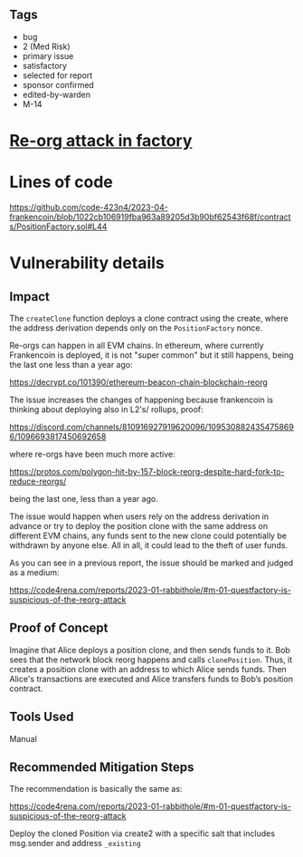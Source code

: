 ## Tags

- bug
- 2 (Med Risk)
- primary issue
- satisfactory
- selected for report
- sponsor confirmed
- edited-by-warden
- M-14

# [Re-org attack in factory](https://github.com/code-423n4/2023-04-frankencoin-findings/issues/155) 

# Lines of code

https://github.com/code-423n4/2023-04-frankencoin/blob/1022cb106919fba963a89205d3b90bf62543f68f/contracts/PositionFactory.sol#L44


# Vulnerability details

## Impact

The `createClone` function deploys a clone contract using the create, where the address derivation depends only on the `PositionFactory` nonce.

Re-orgs can happen in all EVM chains. In ethereum, where currently Frankencoin is deployed, it is not "super common" but it still happens, being the last one less than a year ago: 

https://decrypt.co/101390/ethereum-beacon-chain-blockchain-reorg

The issue increases the changes of happening because frankencoin is thinking about deploying also in L2's/ rollups, proof:

https://discord.com/channels/810916927919620096/1095308824354758696/1096693817450692658

where re-orgs have been much more active: 

https://protos.com/polygon-hit-by-157-block-reorg-despite-hard-fork-to-reduce-reorgs/

being the last one, less than a year ago.

The issue would happen when users rely on the address derivation in advance or try to deploy the position clone with the same address on different EVM chains, any funds sent to the new clone could potentially be withdrawn by anyone else. All in all, it could lead to the theft of user funds.

As you can see in a previous report, the issue should be marked and judged as a medium: 

https://code4rena.com/reports/2023-01-rabbithole/#m-01-questfactory-is-suspicious-of-the-reorg-attack

## Proof of Concept

Imagine that Alice deploys a position clone, and then sends funds to it. Bob sees that the network block reorg happens and calls `clonePosition`. Thus, it creates a position clone with an address to which Alice sends funds. Then Alice's transactions are executed and Alice transfers funds to Bob’s position contract.

## Tools Used

Manual

## Recommended Mitigation Steps

The recommendation is basically the same as: 

https://code4rena.com/reports/2023-01-rabbithole/#m-01-questfactory-is-suspicious-of-the-reorg-attack

Deploy the cloned Position via create2 with a specific salt that includes msg.sender and address `_existing`
